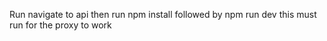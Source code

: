Run navigate to api then run npm install followed by npm run dev this must run for the proxy to work
